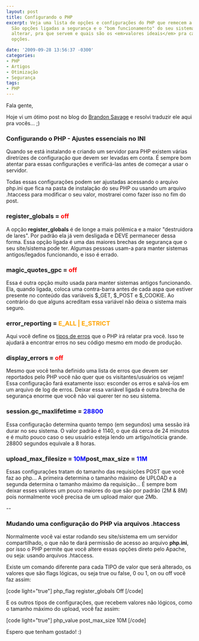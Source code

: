 ```yaml
---
layout: post
title: Configurando o PHP
excerpt: Veja uma lista de opções e configurações do PHP que remecem a sua atenção.
  São opções ligadas a segurança e o "bom funcionamento" do seu sistema. Entenda como
  alterar, pra que servem e quais são os <em>valores ideais</em> pra cada uma dessas
  opções.

date: '2009-09-28 13:56:37 -0300'
categories:
- PHP
- Artigos
- Otimização
- Segurança
tags:
- PHP
---
```

Fala gente,

Hoje vi um ótimo post no blog do <a href="http://www.brandonsavage.net/" target="_blank">Brandon Savage</a> e resolvi traduzir ele aqui pra vocês... ;)

<h3>Configurando o PHP - Ajustes essenciais no INI</h3>
Quando se está instalando e criando um servidor para PHP existem várias diretrizes de configuração que devem ser levadas em conta. É sempre bom atentar para essas configurações e verificá-las antes de começar a usar o servidor.

Todas essas configurações podem ser ajustadas acessando o arquivo php.ini que fica na pasta de instalação do seu PHP ou usando um arquivo .htaccess para modificar o seu valor, mostrarei como fazer isso no fim do post.

<h3>register_globals = <span style="color: red;">off</span></h3>
A opção <strong>register_globals</strong> é de longe a mais polêmica e a maior "destruidora de lares". Por padrão ela já vem desligada e DEVE permanecer dessa forma. Essa opção ligada é uma das maiores brechas de segurança que o seu site/sistema pode ter. Algumas pessoas usam-a para manter sistemas antigos/legados funcionando, e isso é errado.

<h3>magic_quotes_gpc = <span style="color: red;">off</span></h3>
Essa é outra opção muito usada para manter sistemas antigos funcionando. Ela, quando ligada, coloca uma contra-barra antes de cada aspa que estiver presente no conteúdo das variáveis $_GET, $_POST e $_COOKIE. Ao contrário do que alguns acreditam essa variável não deixa o sistema mais seguro.

<h3>error_reporting = <span style="color: orange;">E_ALL | E_STRICT</span></h3>
Aqui você define os <a href="http://www.php.net/manual/en/errorfunc.constants.php" target="_blank">tipos de erros</a> que o PHP irá relatar pra você. Isso te ajudará a encontrar erros no seu código mesmo em modo de produção.

<h3>display_errors = <span style="color: red;">off</span></h3>
Mesmo que você tenha definido uma lista de erros que devem ser reportados pelo PHP você não quer que os visitantes/usuários os vejam! Essa configuração fará exatamente isso: esconder os erros e salvá-los em um arquivo de log de erros. Deixar essa variável ligada é outra brecha de segurança enorme que você não vai querer ter no seu sistema.

<h3>session.gc_maxlifetime = <span style="color: blue;">28800</span></h3>
Essa configuração determina quanto tempo (em segundos) uma sessão irá durar no seu sistema. O valor padrão é 1140, o que dá cerca de 24 minutos e é muito pouco caso o seu usuário esteja lendo um artigo/notícia grande. 28800 segundos equivale a 8 horas.

<h3>upload_max_filesize = <span style="color: blue;">10M</span>post_max_size = <span style="color: blue;">11M</span></h3>
Essas configurações tratam do tamanho das requisições POST que você faz ao php... A primeira determina o tamanho máximo de UPLOAD e a segunda determina o tamanho máximo da requisição... É sempre bom deixar esses valores um pouco maiores do que são por padrão (2M & 8M) pois normalmente você precisa de um upload maior que 2Mb.

--

<h3>Mudando uma configuração do PHP via arquivos .htaccess</h3>
Normalmente você vai estar rodando seu site/sistema em um servidor compartilhado, o que não te dará permissão de acesso ao arquivo <strong>php.ini</strong>, por isso o PHP permite que você altere essas opções direto pelo Apache, ou seja: usando arquivos .htaccess.

Existe um comando diferente para cada TIPO de valor que será alterado, os valores que são flags lógicas, ou seja true ou false, 0 ou 1, on ou off você faz assim:


[code light="true"]
php_flag register_globals Off
[/code]

E os outros tipos de configurações, que recebem valores não lógicos, como o tamanho máximo do upload, você faz assim:


[code light="true"]
php_value post_max_size 10M
[/code]

Espero que tenham gostado! :)

